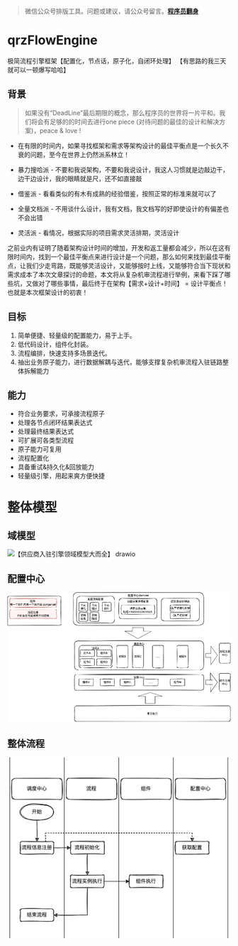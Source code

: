 >微信公众号排版工具。问题或建议，请公众号留言。**[程序员翻身](#jump_8)**

# qrzFlowEngine
极简流程引擎框架【配置化，节点话，原子化，自闭环处理】
【有思路的我三天就可以一顿爆写哈哈】

## 背景
> 如果没有“DeadLine”最后期限的概念，那么程序员的世界将一片平和。我们将会有足够的的时间去进行one piece (对待问题的最佳的设计和解决方案)，peace & love !

* 在有限的时间内，如果寻找框架和需求等架构设计的最佳平衡点是一个长久不衰的问题，至今在世界上仍然派系林立！
* 暴力搜哈派 - 不要和我说架构，不要和我说设计，我这人习惯就是边敲边干，边干边设计，我的眼睛就是尺，还不如直接敲

* 借鉴派 - 看看类似的有木有成熟的经验借鉴，按照正常的标准来就可以了

* 全量文档派 - 不用谈什么设计，我有文档，我文档写的好即使设计的有偏差也不会出错

* 灵活派 - 看情况，根据实际的项目需求灵活排期，灵活设计

之前业内有证明了随着架构设计时间的增加，开发和返工量都会减少，所以在这有限时间内，找到一个最佳平衡点来进行设计是一个问题，那么如何来找到最佳平衡点，让我们少走弯路，既能够灵活设计，又能够按时上线，又能够符合当下现状和需求成本了本次文章探讨的命题，本文将从复杂机审流程进行举例，来看下踩了哪些坑，又做对了哪些事情，最后终于在架构【需求+设计+时间】 = 设计平衡点！也就是本次框架设计的初衷！

## 目标
1. 简单便捷、轻量级的配置能力，易于上手。
2. 低代码设计，组件化封装。
3. 流程编排，快速支持多场景迭代。
4. 抽出业务原子能力，进行数据解耦与迭代，能够支撑复杂机审流程入驻链路整体拆解能力

## 能力


* 符合业务要求，可承接流程原子
* 处理各节点闭环结果表达式
* 处理最终结果表达式
* 可扩展可各类型流程
* 原子能力可复用
* 流程配置化
* 具备重试&持久化&回放能力
* 轻量级引擎，用起来爽方便快捷

# 整体模型

## 域模型

![【供应商入驻引擎领域模型大而全】 drawio](https://github.com/qiurunze123/SFlowEngine/assets/22807361/ac0bdb2a-f4f6-4a26-bc21-28f415d50411)
## 配置中心
![【图2】 drawio](https://github.com/qiurunze123/imageall/blob/master/%E9%85%8D%E7%BD%AE%E7%A9%BA%E9%97%B4diamond.png)
## 整体流程
![【图3】 drawio](https://github.com/qiurunze123/imageall/blob/master/flow%E5%AE%8C%E6%95%B4%E6%B5%81%E7%A8%8B.png)



